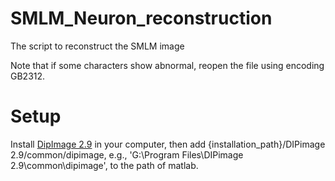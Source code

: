# SMLM_Neuron_reconstruction

The script to reconstruct the SMLM image

Note that if some characters show abnormal, reopen the file using encoding GB2312.

# Setup

Install [DipImage 2.9](https://diplib.org/download_2.9.html) in your computer, then add {installation_path}/DIPimage 2.9/common/dipimage, e.g., 'G:\Program Files\DIPimage 2.9\common\dipimage', to the path of matlab.